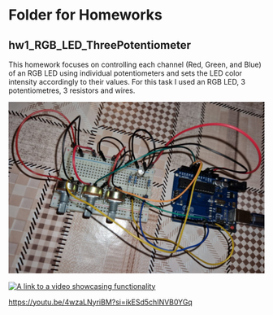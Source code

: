# Folder for Homeworks
## hw1_RGB_LED_ThreePotentiometer
This homework focuses on controlling each channel (Red, Green, and Blue) of an RGB LED using individual potentiometers and sets the LED color intensity accordingly to their values. For this task I used an RGB LED, 3 potentiometres, 3 resistors and wires. 

![Photo of my setup](https://github.com/RuxiC/IntroductionToRobotics/blob/main/Homeworks/RGB%20LED.jpeg?raw=true)

[![A link to a video showcasing functionality](https://youtu.be/4wzaLNyriBM)](https://www.youtube.com/watch?v=4wzaLNyriBM&ab_channel=RuxandraCirstea)

https://youtu.be/4wzaLNyriBM?si=ikESd5chINVB0YGq
